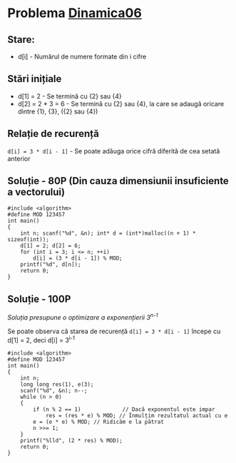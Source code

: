 # Problema [Dinamica06](https://www.pbinfo.ro/probleme/3990/dinamica06)

## Stare: 
- d[i] - Numărul de numere formate din i cifre

## Stări inițiale
- d[1] = 2 - Se termină cu {2} sau {4}
- d[2] = 2 * 3 = 6 - Se termină cu {2} sau {4}, la care se adaugă oricare dintre {1}, {3}, ({2} sau {4})

## Relație de recurență
`d[i] = 3 * d[i - 1]` - Se poate adăuga orice cifră diferită de cea setată anterior

## Soluție - 80P (Din cauza dimensiunii insuficiente a vectorului)
```
#include <algorithm>
#define MOD 123457
int main()
{
	int n; scanf("%d", &n); int* d = (int*)malloc((n + 1) * sizeof(int));
	d[1] = 2; d[2] = 6;
	for (int i = 3; i <= n; ++i)
		d[i] = (3 * d[i - 1]) % MOD;
	printf("%d", d[n]);
	return 0;
}
```

## Soluție - 100P
<i>Soluția presupune o optimizare a exponențierii 3<sup>n-1</sup></i>

Se poate observa că starea de recurență `d[i] = 3 * d[i - 1]` începe cu d[1] = 2, deci d[i] = 3<sup>i-1</sup>

```
#include <algorithm>
#define MOD 123457
int main()
{
	int n;
	long long res(1), e(3);
	scanf("%d", &n); n--;
	while (n > 0)
	{
		if (n % 2 == 1) 			// Dacă exponentul este impar
			res = (res * e) % MOD; // Înmulțim rezultatul actual cu e
		e = (e * e) % MOD; // Ridicăm e la pătrat
		n >>= 1;
	}
	printf("%lld", (2 * res) % MOD);
	return 0;
}
```